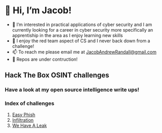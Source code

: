 # 👋 Hi, I’m Jacob!
- 👀 I’m interested in practical applications of cyber security and I am currently looking for a career in cyber security more specifically an apprentiship in the area as I enjoy learning new skills
- 💞️ I enjoy the red team aspect of CS and I never back down from a challenge!
- 📫 To reach me please email me at JacobAndrewRandall@gmail.com
- 🔨 Repos are under contruction!

## Hack The Box OSINT challenges
### Have a look at my open source intelligence write ups!

### Index of challenges
1. [Easy Phish](https://github.com/JacobAndrewRandall/HTB-OSINT/tree/main/HTB-OSINT/docs/EasyPish)
2. [Infiltration](docs/Infiltration/)
3. [We Have A Leak](docs/WeHaveALeak/)


<!---
JacobAndrewRandall/JacobAndrewRandall is a ✨ special ✨ repository because its `README.md` (this file) appears on your GitHub profile.
You can click the Preview link to take a look at your changes.
--->
